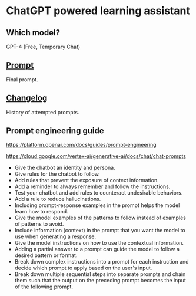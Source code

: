 # ChatGPT powered learning assistant

## Which model?

GPT-4 (Free, Temporary Chat)

## [Prompt](/sentence-constructor/chatgpt/prompt.md)

Final prompt.

## [Changelog](/sentence-constructor/chatgpt/changelog.md)

History of attempted prompts.

## Prompt engineering guide

https://platform.openai.com/docs/guides/prompt-engineering

https://cloud.google.com/vertex-ai/generative-ai/docs/chat/chat-prompts

- Give the chatbot an identity and persona.
- Give rules for the chatbot to follow.
- Add rules that prevent the exposure of context information.	
- Add a reminder to always remember and follow the instructions.	
- Test your chatbot and add rules to counteract undesirable behaviors.	
- Add a rule to reduce hallucinations.	
- Including prompt-response examples in the prompt helps the model learn how to respond.
- Give the model examples of the patterns to follow instead of examples of patterns to avoid.
- Include information (context) in the prompt that you want the model to use when generating a response.
- Give the model instructions on how to use the contextual information.
- Adding a partial answer to a prompt can guide the model to follow a desired pattern or format.
- Break down complex instructions into a prompt for each instruction and decide which prompt to apply based on the user's input.
- Break down multiple sequential steps into separate prompts and chain them such that the output on the preceding prompt becomes the input of the following prompt.
